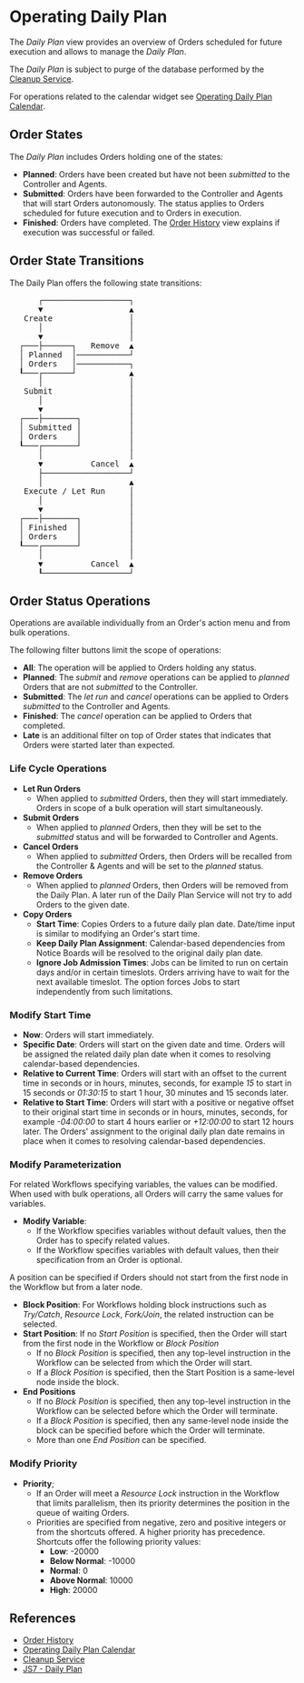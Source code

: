 # Operating Daily Plan

The *Daily Plan* view provides an overview of Orders scheduled for future execution and allows to manage the *Daily Plan*.

The *Daily Plan* is subject to purge of the database performed by the [Cleanup Service](/service-cleanup).

For operations related to the calendar widget see [Operating Daily Plan Calendar](/operating-daily-plan-calendar).

## Order States

The *Daily Plan* includes Orders holding one of the states:

- **Planned**: Orders have been created but have not been *submitted* to the Controller and Agents.
- **Submitted**: Orders have been forwarded to the Controller and Agents that will start Orders autonomously. The status applies to Orders scheduled for future execution and to Orders in execution.
- **Finished**: Orders have completed. The [Order History](/history-orders) view explains if execution was successful or failed.

## Order State Transitions

The Daily Plan offers the following state transitions:

<pre>
      ┌──────────────────┐
      ▼                  ▲
   Create                │
      │                  │
      ▼                  │
  ┌───├──────┐   Remove  ▲
  │ Planned  │───────────┘
  │ Orders   │───────────┐
  ┖───┌──────┘           ▲
      │                  │
   Submit                │
      │                  │
      ▼                  │
  ┌───├───────┐          │
  │ Submitted │          │
  │ Orders    │          │
  ┖───┌───────┘          │
      │                  │
      ▼          Cancel  ▲
      ├──────────────────┘
      │                  ▲
   Execute / Let Run     │
      │                  │
      ▼                  │
  ┌───├───────┐          │
  │ Finished  │          │
  │ Orders    │          │
  ┖───┌───────┘          │
      │                  │
      ▼          Cancel  ▲
      ┖──────────────────┘
</pre>

## Order Status Operations

Operations are available individually from an Order's action menu and from bulk operations.

The following filter buttons limit the scope of operations: 

- **All**: The operation will be applied to Orders holding any status.
- **Planned**: The *submit* and *remove* operations can be applied to *planned* Orders that are not *submitted* to the Controller.
- **Submitted**: The *let run* and *cancel* operations can be applied to Orders *submitted* to the Controller and Agents.
- **Finished**: The *cancel* operation can be applied to Orders that completed.
- **Late** is an additional filter on top of Order states that indicates that Orders were started later than expected.

### Life Cycle Operations

- **Let Run Orders**
  - When applied to *submitted* Orders, then they will start immediately. Orders in scope of a bulk operation will start simultaneously.
- **Submit Orders**
  - When applied to *planned* Orders, then they will be set to the *submitted* status and will be forwarded to Controller and Agents.
- **Cancel Orders**
  - When applied to *submitted* Orders, then Orders will be recalled from the Controller & Agents and will be set to the *planned* status.
- **Remove Orders**
  - When applied to *planned* Orders, then Orders will be removed from the Daily Plan. A later run of the Daily Plan Service will not try to add Orders to the given date.
- **Copy Orders**
  - **Start Time**: Copies Orders to a future daily plan date. Date/time input is similar to modifying an Order's start time.
  - **Keep Daily Plan Assignment**: Calendar-based dependencies from Notice Boards will be resolved to the original daily plan date.
  - **Ignore Job Admission Times**: Jobs can be limited to run on certain days and/or in certain timeslots. Orders arriving have to wait for the next available timeslot. The option forces Jobs to start independently from such limitations.

### Modify Start Time

- **Now**: Orders will start immediately.
- **Specific Date**: Orders will start on the given date and time. Orders will be assigned the related daily plan date when it comes to resolving calendar-based dependencies.
- **Relative to Current Time**: Orders will start with an offset to the current time in seconds or in hours, minutes, seconds, for example *15* to start in 15 seconds or *01:30:15* to start 1 hour, 30 minutes and 15 seconds later.
- **Relative to Start Time**: Orders will start with a positive or negative offset to their original start time in seconds or in hours, 
minutes, seconds, for example *-04:00:00* to start 4 hours earlier or *+12:00:00* to start 12 hours later. The Orders' assignment to the original daily plan date remains in place when it comes to resolving calendar-based dependencies.

### Modify Parameterization

For related Workflows specifying variables, the values can be modified. When used with bulk operations, all Orders will carry the same values for variables.

- **Modify Variable**: 
  - If the Workflow specifies variables without default values, then the Order has to specify related values.
  - If the Workflow specifies variables with default values, then their specification from an Order is optional.

A position can be specified if Orders should not start from the first node in the Workflow but from a later node.

- **Block Position**: For Workflows holding block instructions such as *Try/Catch*, *Resource Lock*, *Fork/Join*, the related instruction can be selected.
- **Start Position**: If no *Start Position* is specified, then the Order will start from the first node in the Workflow or *Block Position*
  - If no *Block Position* is specified, then any top-level instruction in the Workflow can be selected from which the Order will start.
  - If a *Block Position* is specified, then the Start Position is a same-level node inside the block.
- **End Positions**
  - If no *Block Position* is specified, then any top-level instruction in the Workflow can be selected before which the Order will terminate.
  - If a *Block Position* is specified, then any same-level node inside the block can be specified before which the Order will terminate.
  - More than one *End Position* can be specified.

### Modify Priority

- **Priority**; 
  - If an Order will meet a *Resource Lock* instruction in the Workflow that limits parallelism, then its priority determines the position in the queue of waiting Orders.
  - Priorities are specified from negative, zero and positive integers or from the shortcuts offered. A higher priority has precedence. Shortcuts offer the following priority values:
    - **Low**: -20000
    - **Below Normal**: -10000
    - **Normal**: 0
    - **Above Normal**: 10000
    - **High**: 20000

## References

- [Order History](/history-orders)
- [Operating Daily Plan Calendar](/operating-daily-plan-calendar)
- [Cleanup Service](/service-cleanup)
- [JS7 - Daily Plan](https://kb.sos-berlin.com/display/JS7/JS7+-+Daily+Plan)
